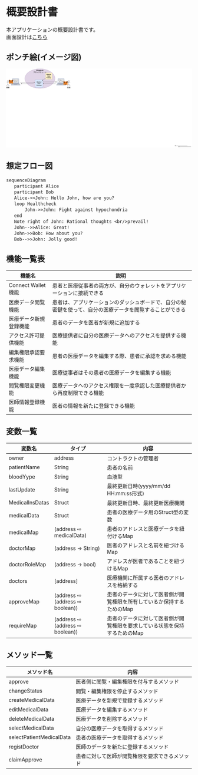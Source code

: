 # 概要設計書

本アプリケーションの概要設計書です。  
画面設計は<a href="./page.md">こちら</a>

## ポンチ絵(イメージ図)
<img src="./assets/アプリイメージ.png">

## 想定フロー図

 ```
 sequenceDiagram
    participant Alice
    participant Bob
    Alice->>John: Hello John, how are you?
    loop Healthcheck
        John->>John: Fight against hypochondria
    end
    Note right of John: Rational thoughts <br/>prevail!
    John-->>Alice: Great!
    John->>Bob: How about you?
    Bob-->>John: Jolly good!
 ```

## 機能一覧表

|機能名|説明|
|----|----|
|Connect Wallet機能|患者と医療従事者の両方が、自分のウォレットをアプリケーションに接続できる|
|医療データ閲覧機能|患者は、アプリケーションのダッシュボードで、自分の秘密鍵を使って、自分の医療データを閲覧することができる|
|医療データ新規登録機能|患者のデータを医者が新規に追加する|
|アクセス許可提供機能|医療提供者に自分の医療データへのアクセスを提供する機能|
|編集権限承認要求機能|患者の医療データを編集する際、患者に承認を求める機能|
|医療データ編集機能|医療従事者はその患者の医療データを編集する機能|
|閲覧権限変更機能|医療データへのアクセス権限を一度承認した医療提供者から再度制限できる機能|
|医師情報登録機能|医者の情報を新たに登録できる機能|

## 変数一覧

|変数名|タイプ|内容|
|---|---|---|
|owner|address|コントラクトの管理者|
|patientName|String|患者の名前|
|bloodYype|String|血液型|
|lastUpdate|String|最終更新日時(yyyy/mm/dd HH:mm:ss形式)|
|MedicalInsDatas|Struct|最終更新日時、最終更新医療機関|
|medicalData|Struct|患者の医療データ用のStruct型の変数|
|medicalMap|(address ⇨ medicalData)|患者のアドレスと医療データを紐付けるMap|
|doctorMap|(address → String)|医者のアドレスと名前を紐づけるMap|
|doctorRoleMap|(address → bool)|アドレスが医者であることを紐づけるMap|
|doctors|[address]|医療機関に所属する医者のアドレスを格納する|
|approveMap|(address ⇨ (address ⇨ boolean))|患者のデータに対して医者側が閲覧権限を所有しているか保持するためのMap|
|requireMap|(address ⇨ (address ⇨ boolean))|患者のデータに対して医者側が閲覧権限を要求している状態を保持するためのMap|

## メソッド一覧

|メソッド名|内容|
|---|---|
|approve|医者側に閲覧・編集権限を付与するメソッド|
|changeStatus|閲覧・編集権限を停止するメソッド|
|createMedicalData|医療データを新規で登録するメソッド|
|editMedicalData|医療データを編集するメソッド|
|deleteMedicalData|医療データを削除するメソッド|
|selectMedicalData|自分の医療データを取得するメソッド|
|selectPatientMedicalData|患者の医療データを取得するメソッド|
|registDoctor|医師のデータを新たに登録するメソッド|
|claimApprove|患者に対して医師が閲覧権限を要求できるメソッド|